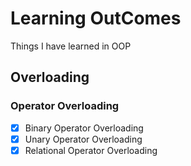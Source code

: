 # Learning OutComes
Things I have learned in OOP

## Overloading

### Operator Overloading
- [x] Binary Operator Overloading
- [x] Unary Operator Overloading
- [x] Relational Operator Overloading  

